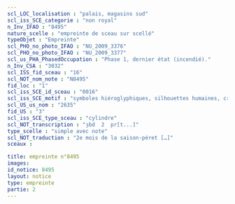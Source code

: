 ```yaml
---
scl_LOC_localisation : "palais, magasins sud"
scl_iss_SCE_categorie : "non royal"
n_Inv_IFAO : "8495"
nature_scelle : "empreinte de sceau sur scellé"
typeObjet : "Empreinte"
scl_PHO_no_photo_IFAO : "NU_2009_3376"
scl_PHO_no_photo_IFAO : "NU_2009_3377"
scl_us_PHA_PhasedOccupation : "Phase 1, dernier état (incendié)."
n_Inv_CSA : "3032"
scl_ISS_fid_sceau : "16"
scl_NOT_nom_note : "N8495"
fid_loc : "1"
scl_iss_SCE_id_sceau : "0016"
scl_iss_SCE_motif : "symboles hiéroglyphiques, silhouettes humaines, crocodiles tête-bêche, singes par paires, vautours, insectes, acrobate..."
scl_US_us_nom : "2635"
fid_US : "3"
scl_iss_SCE_type_sceau : "cylindre"
scl_NOT_transcription : "ȝbd  2  pr[t...]"
type_scelle : "simple avec note"
scl_NOT_traduction : "2e mois de la saison-péret […]"
sceaux :

title: empreinte n°8495
images: 
id_notice: 8495
layout: notice
type: empreinte
partie: 2
---
```

